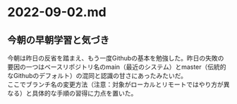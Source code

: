 # 2022-09-02.md
## 今朝の早朝学習と気づき
今朝は昨日の反省を踏まえ、もう一度Githubの基本を勉強した。昨日の失敗の要因の一つはベースリポジトリ名のmain（最近のシステム）とmaster（伝統的なGithubのデフォルト）の混同と認識の甘さにあったみたいだ。  
ここでブランチ名の変更方法（注意：対象がローカルとリモートではやり方が異なる）と具体的な手順の習得に力点を置いた。
